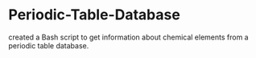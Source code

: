 # Periodic-Table-Database
created a Bash script to get information about chemical elements from a periodic table database.
